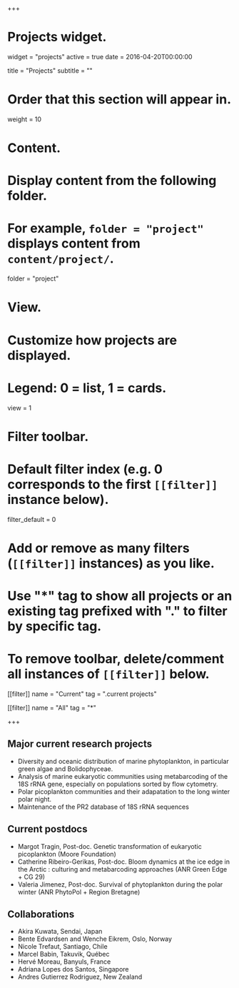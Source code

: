 +++
# Projects widget.
widget = "projects"
active = true
date = 2016-04-20T00:00:00

title = "Projects"
subtitle = ""

# Order that this section will appear in.
weight = 10

# Content.
# Display content from the following folder.
# For example, `folder = "project"` displays content from `content/project/`.
folder = "project"

# View.
# Customize how projects are displayed.
# Legend: 0 = list, 1 = cards.
view = 1

# Filter toolbar.

# Default filter index (e.g. 0 corresponds to the first `[[filter]]` instance below).
filter_default = 0

# Add or remove as many filters (`[[filter]]` instances) as you like.
# Use "*" tag to show all projects or an existing tag prefixed with "." to filter by specific tag.
# To remove toolbar, delete/comment all instances of `[[filter]]` below.
[[filter]]
  name = "Current"
  tag = ".current projects"
  
[[filter]]
  name = "All"
  tag = "*"



+++

## Major current research projects
* Diversity and oceanic distribution of marine phytoplankton, in particular green algae and Bolidophyceae.
* Analysis of marine eukaryotic communities using metabarcoding of the 18S rRNA gene, especially on populations sorted by flow cytometry.
* Polar picoplankton communities and their adapatation to the long winter polar night.
* Maintenance of the PR2 database of 18S rRNA sequences

## Current postdocs
* Margot Tragin, Post-doc. Genetic transformation of  eukaryotic picoplankton (Moore Foundation)
* Catherine Ribeiro-Gerikas, Post-doc. Bloom dynamics at the ice edge in the Arctic : culturing and metabarcoding approaches (ANR Green Edge + CG 29)
* Valeria Jimenez, Post-doc. Survival of phytoplankton during the polar winter (ANR PhytoPol + Region Bretagne)

## Collaborations
* Akira Kuwata, Sendai, Japan
* Bente Edvardsen and Wenche Eikrem, Oslo, Norway
* Nicole Trefaut, Santiago, Chile
* Marcel Babin, Takuvik, Québec
* Hervé Moreau, Banyuls, France
* Adriana Lopes dos Santos, Singapore
* Andres Gutierrez Rodriguez, New Zealand
